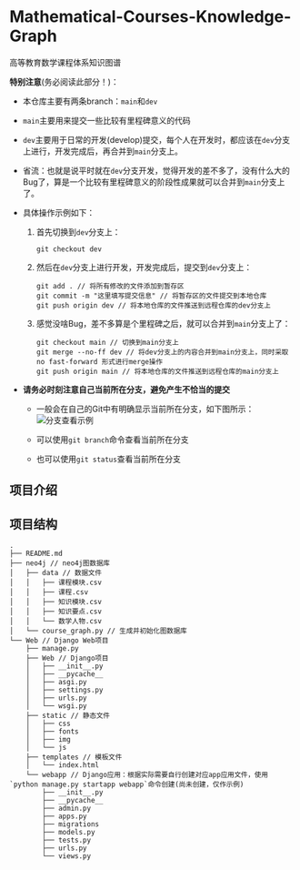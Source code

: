 # Mathematical-Courses-Knowledge-Graph

高等教育数学课程体系知识图谱

**特别注意**(务必阅读此部分！)：

- 本仓库主要有两条branch：`main`和`dev`

- `main`主要用来提交一些比较有里程碑意义的代码

- `dev`主要用于日常的开发(develop)提交，每个人在开发时，都应该在`dev`分支上进行，开发完成后，再合并到`main`分支上。

- 省流：也就是说平时就在`dev`分支开发，觉得开发的差不多了，没有什么大的Bug了，算是一个比较有里程碑意义的阶段性成果就可以合并到`main`分支上了。

- 具体操作示例如下：

   1. 首先切换到`dev`分支上：

        ```git
        git checkout dev
        ```

   2. 然后在`dev`分支上进行开发，开发完成后，提交到`dev`分支上：

        ```git
        git add . // 将所有修改的文件添加到暂存区
        git commit -m "这里填写提交信息" // 将暂存区的文件提交到本地仓库
        git push origin dev // 将本地仓库的文件推送到远程仓库的dev分支上
        ```

   3. 感觉没啥Bug，差不多算是个里程碑之后，就可以合并到`main`分支上了：

        ```git
        git checkout main // 切换到main分支上
        git merge --no-ff dev // 将dev分支上的内容合并到main分支上，同时采取 no fast-forward 形式进行merge操作
        git push origin main // 将本地仓库的文件推送到远程仓库的main分支上
        ```

- **请务必时刻注意自己当前所在分支，避免产生不恰当的提交**

  - 一般会在自己的Git中有明确显示当前所在分支，如下图所示：
  ![分支查看示例](https://pic.imgdb.cn/item/64b543981ddac507cc71aea0.jpg)

  - 可以使用`git branch`命令查看当前所在分支

  - 也可以使用`git status`查看当前所在分支

## 项目介绍

## 项目结构

```shell
.
├── README.md
├── neo4j // neo4j图数据库
│   ├── data // 数据文件
│   │   ├── 课程模块.csv
│   │   ├── 课程.csv
│   │   ├── 知识模块.csv
│   │   ├── 知识要点.csv
│   │   └── 数学人物.csv
│   └── course_graph.py // 生成并初始化图数据库
└── Web // Django Web项目
    ├── manage.py
    ├── Web // Django项目
    │   ├── __init__.py
    │   ├── __pycache__
    │   ├── asgi.py
    │   ├── settings.py
    │   ├── urls.py
    │   └── wsgi.py
    ├── static // 静态文件
    │   ├── css
    │   ├── fonts
    │   ├── img
    │   └── js
    ├── templates // 模板文件
    │   └── index.html
    └── webapp // Django应用：根据实际需要自行创建对应app应用文件，使用`python manage.py startapp webapp`命令创建(尚未创建，仅作示例)
        ├── __init__.py
        ├── __pycache__
        ├── admin.py
        ├── apps.py
        ├── migrations
        ├── models.py
        ├── tests.py
        ├── urls.py
        └── views.py
```
